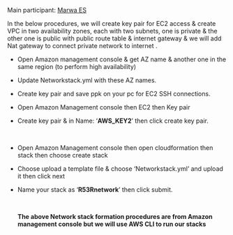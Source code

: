 Main participant: [Marwa ES](https://app.nuclino.com/users/8ef922cc-91e7-4b48-b02d-8bc4522e8fcf?mId=hd8DOpHZ)

In the below procedures, we will create key pair for EC2 access & create VPC in two availability zones, each with two subnets, one is private & the other one is public with public route table & internet gateway & we will add Nat gateway to connect private network to internet .

- Open Amazon management console & get AZ name & another one in the same region (to perform high availability)
- Update Networkstack.yml with these AZ names.
- Create key pair and save ppk on your pc for EC2 SSH connections.
- Open Amazon Management console then EC2 then Key pair
- Create key pair & in Name: ‘**AWS\_KEY2**’ then click create key pair.

  <br>
- &#x20;Open Amazon Management console then open cloudformation then stack then choose create stack
- Choose upload a template file & choose ‘Networkstack.yml’ and upload it then click next
- Name your stack as ‘**R53Rnetwork**’ then click submit.

  <br>

  **The above Network stack formation procedures are from Amazon management console but we will use AWS CLI to run our stacks**

  <br>

<br>
